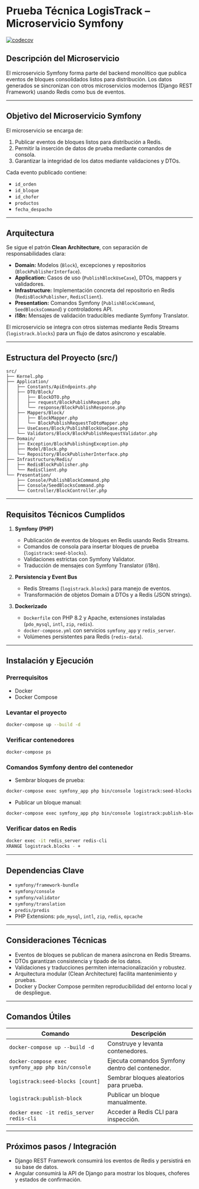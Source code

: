 # Prueba Técnica LogisTrack – Microservicio Symfony

[![codecov](https://codecov.io/github/ernestgonzalezv/LogisTrack/graph/badge.svg?token=8R68FOULQG)](https://codecov.io/github/ernestgonzalezv/LogisTrack)

## Descripción del Microservicio

El microservicio Symfony forma parte del backend monolítico que publica eventos de bloques consolidados listos para distribución. Los datos generados se sincronizan con otros microservicios modernos (Django REST Framework) usando Redis como bus de eventos.

---

## Objetivo del Microservicio Symfony

El microservicio se encarga de:

1. Publicar eventos de bloques listos para distribución a Redis.
2. Permitir la inserción de datos de prueba mediante comandos de consola.
3. Garantizar la integridad de los datos mediante validaciones y DTOs.

Cada evento publicado contiene:

* `id_orden`
* `id_bloque`
* `id_chofer`
* `productos`
* `fecha_despacho`

---

## Arquitectura

Se sigue el patrón **Clean Architecture**, con separación de responsabilidades clara:

* **Domain:** Modelos (`Block`), excepciones y repositorios (`BlockPublisherInterface`).
* **Application:** Casos de uso (`PublishBlockUseCase`), DTOs, mappers y validadores.
* **Infrastructure:** Implementación concreta del repositorio en Redis (`RedisBlockPublisher`, `RedisClient`).
* **Presentation:** Comandos Symfony (`PublishBlockCommand`, `SeedBlocksCommand`) y controladores API.
* **i18n:** Mensajes de validación traducibles mediante Symfony Translator.

El microservicio se integra con otros sistemas mediante Redis Streams (`logistrack.blocks`) para un flujo de datos asíncrono y escalable.

---

## Estructura del Proyecto (src/)

```
src/
├── Kernel.php
├── Application/
│   ├── Constants/ApiEndpoints.php
│   ├── DTO/Block/
│   │   ├── BlockDTO.php
│   │   ├── request/BlockPublishRequest.php
│   │   └── response/BlockPublishResponse.php
│   ├── Mappers/Block/
│   │   ├── BlockMapper.php
│   │   └── BlockPublishRequestToDtoMapper.php
│   ├── UseCases/Block/PublishBlockUseCase.php
│   └── Validators/Block/BlockPublishRequestValidator.php
├── Domain/
│   ├── Exception/BlockPublishingException.php
│   ├── Model/Block.php
│   └── Repository/BlockPublisherInterface.php
├── Infrastructure/Redis/
│   ├── RedisBlockPublisher.php
│   └── RedisClient.php
└── Presentation/
    ├── Console/PublishBlockCommand.php
    ├── Console/SeedBlocksCommand.php
    └── Controller/BlockController.php
```

---

## Requisitos Técnicos Cumplidos

1. **Symfony (PHP)**

    * Publicación de eventos de bloques en Redis usando Redis Streams.
    * Comandos de consola para insertar bloques de prueba (`logistrack:seed-blocks`).
    * Validaciones estrictas con Symfony Validator.
    * Traducción de mensajes con Symfony Translator (i18n).

2. **Persistencia y Event Bus**

    * Redis Streams (`logistrack.blocks`) para manejo de eventos.
    * Transformación de objetos Domain a DTOs y a Redis (JSON strings).

3. **Dockerizado**

    * `Dockerfile` con PHP 8.2 y Apache, extensiones instaladas (`pdo_mysql`, `intl`, `zip`, `redis`).
    * `docker-compose.yml` con servicios `symfony_app` y `redis_server`.
    * Volúmenes persistentes para Redis (`redis-data`).

---

## Instalación y Ejecución

### Prerrequisitos

* Docker
* Docker Compose

### Levantar el proyecto

```bash
docker-compose up --build -d
```

### Verificar contenedores

```bash
docker-compose ps
```

### Comandos Symfony dentro del contenedor

* Sembrar bloques de prueba:

```bash
docker-compose exec symfony_app php bin/console logistrack:seed-blocks 10
```

* Publicar un bloque manual:

```bash
docker-compose exec symfony_app php bin/console logistrack:publish-block
```

### Verificar datos en Redis

```bash
docker exec -it redis_server redis-cli
XRANGE logistrack.blocks - +
```

---

## Dependencias Clave

* `symfony/framework-bundle`
* `symfony/console`
* `symfony/validator`
* `symfony/translation`
* `predis/predis`
* PHP Extensions: `pdo_mysql`, `intl`, `zip`, `redis`, `opcache`

---

## Consideraciones Técnicas

* Eventos de bloques se publican de manera asíncrona en Redis Streams.
* DTOs garantizan consistencia y tipado de los datos.
* Validaciones y traducciones permiten internacionalización y robustez.
* Arquitectura modular (Clean Architecture) facilita mantenimiento y pruebas.
* Docker y Docker Compose permiten reproducibilidad del entorno local y de despliegue.

---

## Comandos Útiles

| Comando                                           | Descripción                                     |
| ------------------------------------------------- | ----------------------------------------------- |
| `docker-compose up --build -d`                    | Construye y levanta contenedores.               |
| `docker-compose exec symfony_app php bin/console` | Ejecuta comandos Symfony dentro del contenedor. |
| `logistrack:seed-blocks [count]`                  | Sembrar bloques aleatorios para prueba.         |
| `logistrack:publish-block`                        | Publicar un bloque manualmente.                 |
| `docker exec -it redis_server redis-cli`          | Acceder a Redis CLI para inspección.            |

---

## Próximos pasos / Integración

* Django REST Framework consumirá los eventos de Redis y persistirá en su base de datos.
* Angular consumirá la API de Django para mostrar los bloques, choferes y estados de confirmación.
